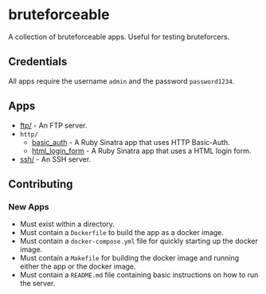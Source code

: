 # bruteforceable

A collection of bruteforceable apps. Useful for testing bruteforcers.

## Credentials

All apps require the username `admin` and the password `password1234`.

## Apps

* [ftp/](ftp) - An FTP server.
* `http/`
  * [basic_auth](http/basic_auth) - A Ruby Sinatra app that uses HTTP
    Basic-Auth.
  * [html_login_form](http/html_login_form) - A Ruby Sinatra app that uses a
    HTML login form.
* [ssh/](ssh) - An SSH server.

## Contributing

### New Apps

* Must exist within a directory.
* Must contain a `Dockerfile` to build the app as a docker image.
* Must contain a `docker-compose.yml` file for quickly starting up the docker
  image.
* Must contain a `Makefile` for building the docker image and running either
  the app or the docker image.
* Must contain a `README.md` file containing basic instructions on how to run
  the server.
